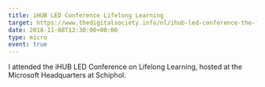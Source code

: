 ```yaml
---
title: iHUB LED Conference Lifelong Learning
target: https://www.thedigitalsociety.info/nl/ihub-led-conference-the-future-of-lifelong-learning/
date: 2018-11-08T12:30:00+00:00
type: micro
event: true
---
```


I attended the iHUB LED Conference on Lifelong Learning, hosted at the Microsoft Headquarters at Schiphol.
